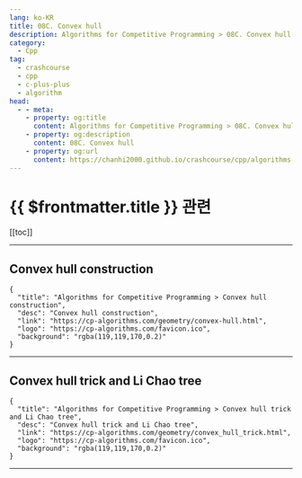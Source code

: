 ```yaml
---
lang: ko-KR
title: 08C. Convex hull
description: Algorithms for Competitive Programming > 08C. Convex hull
category:
  - Cpp
tag: 
  - crashcourse
  - cpp
  - c-plus-plus
  - algorithm
head:
  - - meta:
    - property: og:title
      content: Algorithms for Competitive Programming > 08C. Convex hull
    - property: og:description
      content: 08C. Convex hull
    - property: og:url
      content: https://chanhi2000.github.io/crashcourse/cpp/algorithms-for-competitive-programming/08-geometry/08C.html
---
```


# {{ $frontmatter.title }} 관련

[[toc]]

---

## Convex hull construction

```component VPCard
{
  "title": "Algorithms for Competitive Programming > Convex hull construction",
  "desc": "Convex hull construction",
  "link": "https://cp-algorithms.com/geometry/convex-hull.html",
  "logo": "https://cp-algorithms.com/favicon.ico",
  "background": "rgba(119,119,170,0.2)"
}
```

---

## Convex hull trick and Li Chao tree

```component VPCard
{
  "title": "Algorithms for Competitive Programming > Convex hull trick and Li Chao tree",
  "desc": "Convex hull trick and Li Chao tree",
  "link": "https://cp-algorithms.com/geometry/convex_hull_trick.html",
  "logo": "https://cp-algorithms.com/favicon.ico",
  "background": "rgba(119,119,170,0.2)"
}
```

---
